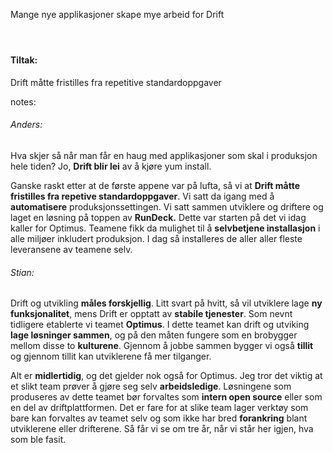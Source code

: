 Mange nye applikasjoner skape mye arbeid for Drift
#### </br> 
#### Tiltak:
Drift måtte fristilles fra repetitive standardoppgaver


notes:
###### Anders:
Hva skjer så når man får en haug med applikasjoner som skal i produksjon hele tiden?
Jo, **Drift blir lei** av å kjøre yum install. 

Ganske raskt etter at de første appene var på lufta, så vi at **Drift måtte fristilles fra repetive standardoppgaver**. 
Vi satt da igang med å **automatisere** produksjonssettingen. Vi satt sammen utviklere og driftere og laget en løsning på toppen av **RunDeck.** Dette var starten på det vi idag kaller for Optimus. Teamene fikk da mulighet til å **selvbetjene installasjon** i alle miljøer inkludert produksjon. I dag så installeres de aller aller fleste leveransene av teamene selv. 

###### Stian:
Drift og utvikling **måles forskjellig**. Litt svart på hvitt, så vil utviklere lage **ny funksjonalitet**, mens Drift er opptatt av **stabile tjenester**. Som nevnt tidligere etablerte vi teamet **Optimus**. I dette teamet kan drift og utviking **lage løsninger sammen**, og på den måten fungere som en brobygger mellom disse to **kulturene**. Gjennom å jobbe sammen bygger vi også **tillit** og gjennom tillit kan utviklerene få mer tilganger. 

Alt er **midlertidig**, og det gjelder nok også for Optimus. Jeg tror det viktig at et slikt team prøver å gjøre seg selv **arbeidsledige**. Løsningene som produseres av dette teamet bør forvaltes som **intern open source** eller som en del av driftplattformen. Det er fare for at slike team lager verktøy som bare kan forvaltes av teamet selv og som ikke har bred **forankring** blant utviklerene eller drifterene. Så får vi se om tre år, når vi står her igjen, hva som ble fasit.
